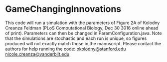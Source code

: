 # GameChangingInnovations

This code will run a simulation with the parameters of Figure 2A of Kolodny Creanza Feldman (PLoS Computational Biology, Dec 30 3016 online ahead of print). Parameters can then be changed in ParamConfiguration.java. Note that the simulations are stochastic and each run is unique, so  figures produced will not exactly match those in the manuscript. Please contact the authors for help running the code:
okolodny@stanford.edu
nicole.creanza@vanderbilt.edu
